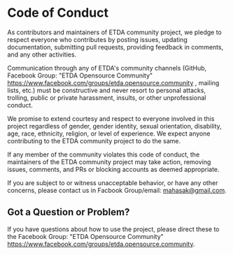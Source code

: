 # <a name="coc"></a> Code of Conduct

As contributors and maintainers of ETDA community project, we pledge to respect everyone who contributes by posting issues, updating documentation, submitting pull requests, providing feedback in comments, and any other activities.

Communication through any of ETDA's community channels (GitHub, Facebook Group: "ETDA Opensource Community" https://www.facebook.com/groups/etda.opensource.community , mailing lists, etc.) must be constructive and never resort to personal attacks, trolling, public or private harassment, insults, or other unprofessional conduct.

We promise to extend courtesy and respect to everyone involved in this project regardless of gender, gender identity, sexual orientation, disability, age, race, ethnicity, religion, or level of experience. We expect anyone contributing to the ETDA community project to do the same.

If any member of the community violates this code of conduct, the maintainers of the ETDA community project may take action, removing issues, comments, and PRs or blocking accounts as deemed appropriate.

If you are subject to or witness unacceptable behavior, or have any other concerns, please contact us in Facbook Group/email: mahasak@gmail.com.

## <a name="question"></a> Got a Question or Problem?

If you have questions about how to use the project, please direct these to the Facebook Group: "ETDA Opensource Community" https://www.facebook.com/groups/etda.opensource.community.